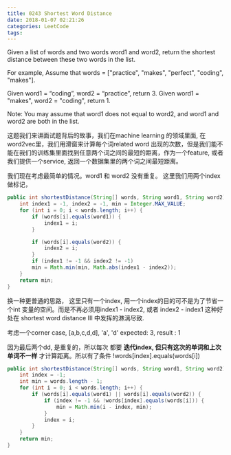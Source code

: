 ```yaml
---
title: 0243 Shortest Word Distance
date: 2018-01-07 02:21:26
categories: LeetCode
tags:
---
```


Given a list of words and two words word1 and word2, return the shortest distance between these two words in the list.

For example,
Assume that words = ["practice", "makes", "perfect", "coding", "makes"].

Given word1 = “coding”, word2 = “practice”, return 3.
Given word1 = "makes", word2 = "coding", return 1.

Note:
You may assume that word1 does not equal to word2, and word1 and word2 are both in the list.

这题我们来讲面试题背后的故事，我们在machine learning 的领域里面, 在 word2vec里，我们用滑窗来计算每个词related word 出现的次数，但是我们能不能在我们的训练集里面找到任意两个词之间的最短的距离，作为一个feature, 或者我们提供一个service, 返回一个数据集里的两个词之间最短距离。

我们现在考虑最简单的情况。word1 和 word2 没有重复。
这里我们用两个index 做标记，

```java
public int shortestDistance(String[] words, String word1, String word2) {
    int index1 = -1, index2 = -1, min = Integer.MAX_VALUE;
    for (int i = 0; i < words.length; i++) {
        if (words[i].equals(word1)) {
            index1 = i;
        }

        if (words[i].equals(word2)) {
            index2 = i;
        }
        if (index1 != -1 && index2 != -1)
        min = Math.min(min, Math.abs(index1 - index2));
    }
    return min;
}
```

换一种更普通的思路， 这里只有一个index, 用一个index的目的可不是为了节省一个int 变量的空间。而是不再必须用index1 - index2, 或者 index2 - index1
这种好处在 shortest word distance III 中发挥的淋漓尽致.

考虑一个corner case, 
[a,b,c,d,d], 'a', 'd'
expected: 3, result : 1

因为最后两个dd, 是重复的，所以每次 都要 **迭代index, 但只有这次的单词和上次单词不一样** 才计算距离。所以有了条件 !words[index].equals(words[i])

```java
public int shortestDistance(String[] words, String word1, String word2) {
    int index = -1;
    int min = words.length - 1;
    for (int i = 0; i < words.length; i++) {
        if (words[i].equals(word1) || words[i].equals(word2)) {
            if (index != -1 && !words[index].equals(words[i])) {
                min = Math.min(i - index, min);
            }
            index = i;
        }
    }
    return min;
}
```


